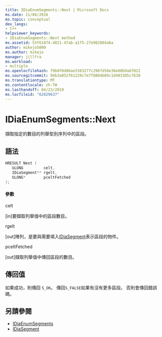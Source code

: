 ```yaml
---
title: IDiaEnumSegments::Next | Microsoft Docs
ms.date: 11/04/2016
ms.topic: conceptual
dev_langs:
- C++
helpviewer_keywords:
- IDiaEnumSegments::Next method
ms.assetid: 53f61874-d821-47ab-a1f5-27e982804a6a
author: mikejo5000
ms.author: mikejo
manager: jillfra
ms.workload:
- multiple
ms.openlocfilehash: f9b0f0d06ae5303277c296fd56e36e60b9a6f022
ms.sourcegitcommit: 94b3a052fb1229c7e7f8804b09c1d403385c7630
ms.translationtype: MT
ms.contentlocale: zh-TW
ms.lasthandoff: 04/23/2019
ms.locfileid: "62829637"
---
```

# <a name="idiaenumsegmentsnext"></a>IDiaEnumSegments::Next
擷取指定的數目的列舉型別序列中的區段。

## <a name="syntax"></a>語法

```C++
HRESULT Next ( 
   ULONG         celt,
   IDiaSegment** rgelt,
   ULONG*        pceltFetched
);
```

#### <a name="parameters"></a>參數
 celt

[in]要擷取列舉值中的區段數目。

 rgelt

[out]陣列，是要與需要填入[IDiaSegment](../../debugger/debug-interface-access/idiasegment.md)表示區段的物件。

 pceltFetched

[out]擷取列舉值中傳回區段的數目。

## <a name="return-value"></a>傳回值
 如果成功，則傳回 `S_OK`。 傳回`S_FALSE`如果有沒有更多區段。 否則會傳回錯誤碼。

## <a name="see-also"></a>另請參閱
- [IDiaEnumSegments](../../debugger/debug-interface-access/idiaenumsegments.md)
- [IDiaSegment](../../debugger/debug-interface-access/idiasegment.md)